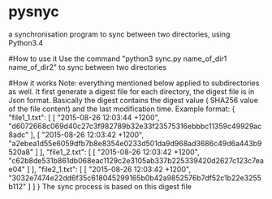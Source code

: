 # pysnyc
a synchronisation program to sync between two directories, using Python3.4

#How to use it
Use the command "python3 sync.py name_of_dir1 name_of_dir2" to sync between two directories

#How it works
Note: everything mentioned below applied to subdirectories as well.
It first generate a digest file for each directory, the digest file is in Json format. Basically the digest contains the 
digest value ( SHA256 value of the file content) and the last modification time.
Example format: 
{
  "file1_1.txt": [
    [
      "2015-08-26 12:03:44 +1200",
      "d6072668c069d40c27c3f982789b32e33f23575316ebbbc11359c49929ac8adc"
    ],
    [
      "2015-08-26 12:03:42 +1200",
      "a2ebea1d55e6059dfb7b8e8354e0233d501da9d968ad3686c49d6a443b9520a8"
    ]
  ],
  "file1_2.txt": [
    [
      "2015-08-26 12:03:42 +1200",
      "c62b8de531b861db068eac1129c2e3105ab337b225339420d2627c123c7eae04"
    ]
  ],
  "file2_1.txt": [
    [
      "2015-08-26 12:03:42 +1200",
      "3032e7474e22dd6f35c618045299165b0b42a9852576b7df52c1b22e3255b112"
    ]
] }
The sync process is based on this digest file
